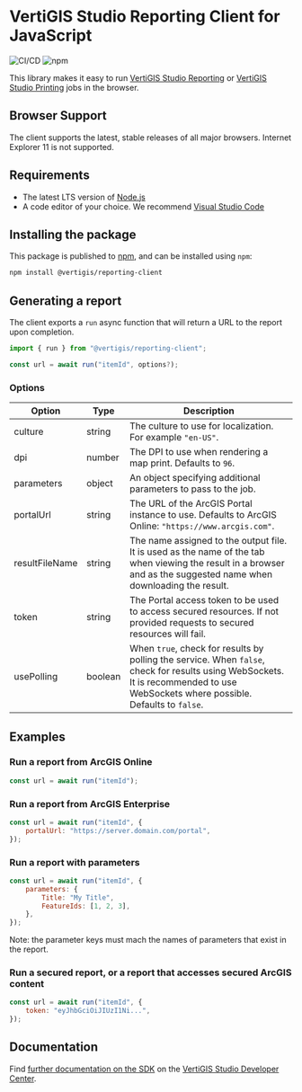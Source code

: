# VertiGIS Studio Reporting Client for JavaScript

![CI/CD](https://github.com/vertigis/vertigis-reporting-client-js/workflows/CI/CD/badge.svg) ![npm](https://img.shields.io/npm/v/@vertigis/reporting-client)

This library makes it easy to run [VertiGIS Studio Reporting](https://www.vertigisstudio.com/products/vertigis-studio-reporting/) or [VertiGIS Studio Printing](https://www.vertigisstudio.com/products/vertigis-studio-printing/) jobs in the browser.

## Browser Support

The client supports the latest, stable releases of all major browsers. Internet Explorer 11 is not supported.

## Requirements

-   The latest LTS version of [Node.js](https://nodejs.org/en/download/)
-   A code editor of your choice. We recommend [Visual Studio Code](https://code.visualstudio.com/)

## Installing the package

This package is published to [npm](https://www.npmjs.com/package/@vertigis/reporting-client/), and can be installed using `npm`:

```sh
npm install @vertigis/reporting-client
```

## Generating a report

The client exports a `run` async function that will return a URL to the report upon completion.

```js
import { run } from "@vertigis/reporting-client";

const url = await run("itemId", options?);
```

### Options

| Option         | Type    | Description                                                                                                                                                                       |
| -------------- | ------- | --------------------------------------------------------------------------------------------------------------------------------------------------------------------------------- |
| culture        | string  | The culture to use for localization. For example `"en-US"`.                                                                                                                       |
| dpi            | number  | The DPI to use when rendering a map print. Defaults to `96`.                                                                                                                      |
| parameters     | object  | An object specifying additional parameters to pass to the job.                                                                                                                    |
| portalUrl      | string  | The URL of the ArcGIS Portal instance to use. Defaults to ArcGIS Online: `"https://www.arcgis.com"`.                                                                              |
| resultFileName | string  | The name assigned to the output file. It is used as the name of the tab when viewing the result in a browser and as the suggested name when downloading the result.               |
| token          | string  | The Portal access token to be used to access secured resources. If not provided requests to secured resources will fail.                                                          |
| usePolling     | boolean | When `true`, check for results by polling the service. When `false`, check for results using WebSockets. It is recommended to use WebSockets where possible. Defaults to `false`. |

## Examples

### Run a report from ArcGIS Online

```js
const url = await run("itemId");
```

### Run a report from ArcGIS Enterprise

```js
const url = await run("itemId", {
    portalUrl: "https://server.domain.com/portal",
});
```

### Run a report with parameters

```js
const url = await run("itemId", {
    parameters: {
        Title: "My Title",
        FeatureIds: [1, 2, 3],
    },
});
```

Note: the parameter keys must mach the names of parameters that exist in the report.

### Run a secured report, or a report that accesses secured ArcGIS content

```js
const url = await run("itemId", {
    token: "eyJhbGciOiJIUzI1Ni...",
});
```

## Documentation

Find [further documentation on the SDK](https://developers.vertigisstudio.com/docs/reporting/sdk-overview/) on the [VertiGIS Studio Developer Center](https://developers.vertigisstudio.com/docs/reporting/overview/).
